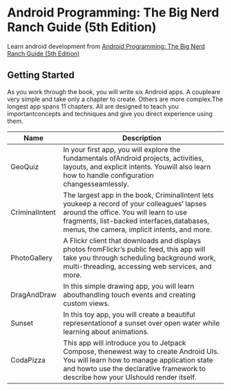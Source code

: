 #  Android Programming: The Big Nerd Ranch Guide (5th Edition)

Learn android development from [Android Programming: The Big Nerd Ranch Guide (5th Edition)](https://bignerdranch.com/books/android-programming-the-big-nerd-ranch-guide-5th-edition/)

## Getting Started

As you work through the book, you will write six Android apps. A coupleare very simple and take only a chapter to create. Others are more complex.The longest app spans 11 chapters. All are designed to teach you importantconcepts and techniques and give you direct experience using them.

| Name           | Description                                                  |
| -------------- | ------------------------------------------------------------ |
| GeoQuiz        | In your first app, you will explore the fundamentals ofAndroid projects, activities, layouts, and explicit intents. Youwill also learn how to handle configuration changesseamlessly. |
| CriminalIntent | The largest app in the book, CriminalIntent lets youkeep a record of your colleagues’ lapses around the office. You will learn to use fragments, list-backed interfaces,databases, menus, the camera, implicit intents, and more. |
| PhotoGallery   | A Flickr client that downloads and displays photos fromFlickr’s public feed, this app will take you through scheduling background work, multi-threading, accessing web services, and more. |
| DragAndDraw    | In this simple drawing app, you will learn abouthandling touch events and creating custom views. |
| Sunset         | In this toy app, you will create a beautiful representationof a sunset over open water while learning about animations. |
| CodaPizza      | This app will introduce you to Jetpack Compose, thenewest way to create Android UIs. You will learn how to manage application state and howto use the declarative framework to describe how your UIshould render itself. |
